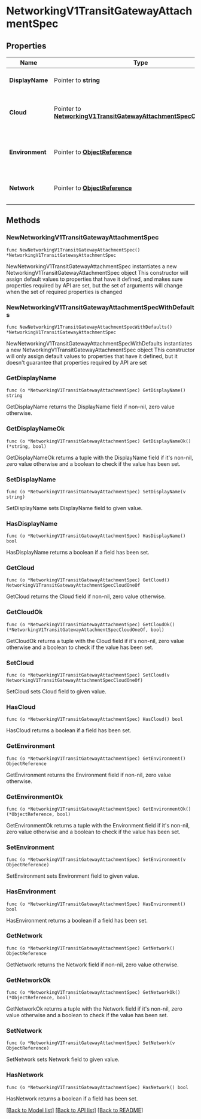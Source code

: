 # NetworkingV1TransitGatewayAttachmentSpec

## Properties

Name | Type | Description | Notes
------------ | ------------- | ------------- | -------------
**DisplayName** | Pointer to **string** | The name of the TGW attachment | [optional] 
**Cloud** | Pointer to [**NetworkingV1TransitGatewayAttachmentSpecCloudOneOf**](NetworkingV1TransitGatewayAttachmentSpecCloudOneOf.md) | The cloud-specific Transit Gateway details. | [optional] 
**Environment** | Pointer to [**ObjectReference**](ObjectReference.md) | The environment to which this belongs. | [optional] 
**Network** | Pointer to [**ObjectReference**](ObjectReference.md) | The network to which this belongs. | [optional] 

## Methods

### NewNetworkingV1TransitGatewayAttachmentSpec

`func NewNetworkingV1TransitGatewayAttachmentSpec() *NetworkingV1TransitGatewayAttachmentSpec`

NewNetworkingV1TransitGatewayAttachmentSpec instantiates a new NetworkingV1TransitGatewayAttachmentSpec object
This constructor will assign default values to properties that have it defined,
and makes sure properties required by API are set, but the set of arguments
will change when the set of required properties is changed

### NewNetworkingV1TransitGatewayAttachmentSpecWithDefaults

`func NewNetworkingV1TransitGatewayAttachmentSpecWithDefaults() *NetworkingV1TransitGatewayAttachmentSpec`

NewNetworkingV1TransitGatewayAttachmentSpecWithDefaults instantiates a new NetworkingV1TransitGatewayAttachmentSpec object
This constructor will only assign default values to properties that have it defined,
but it doesn't guarantee that properties required by API are set

### GetDisplayName

`func (o *NetworkingV1TransitGatewayAttachmentSpec) GetDisplayName() string`

GetDisplayName returns the DisplayName field if non-nil, zero value otherwise.

### GetDisplayNameOk

`func (o *NetworkingV1TransitGatewayAttachmentSpec) GetDisplayNameOk() (*string, bool)`

GetDisplayNameOk returns a tuple with the DisplayName field if it's non-nil, zero value otherwise
and a boolean to check if the value has been set.

### SetDisplayName

`func (o *NetworkingV1TransitGatewayAttachmentSpec) SetDisplayName(v string)`

SetDisplayName sets DisplayName field to given value.

### HasDisplayName

`func (o *NetworkingV1TransitGatewayAttachmentSpec) HasDisplayName() bool`

HasDisplayName returns a boolean if a field has been set.

### GetCloud

`func (o *NetworkingV1TransitGatewayAttachmentSpec) GetCloud() NetworkingV1TransitGatewayAttachmentSpecCloudOneOf`

GetCloud returns the Cloud field if non-nil, zero value otherwise.

### GetCloudOk

`func (o *NetworkingV1TransitGatewayAttachmentSpec) GetCloudOk() (*NetworkingV1TransitGatewayAttachmentSpecCloudOneOf, bool)`

GetCloudOk returns a tuple with the Cloud field if it's non-nil, zero value otherwise
and a boolean to check if the value has been set.

### SetCloud

`func (o *NetworkingV1TransitGatewayAttachmentSpec) SetCloud(v NetworkingV1TransitGatewayAttachmentSpecCloudOneOf)`

SetCloud sets Cloud field to given value.

### HasCloud

`func (o *NetworkingV1TransitGatewayAttachmentSpec) HasCloud() bool`

HasCloud returns a boolean if a field has been set.

### GetEnvironment

`func (o *NetworkingV1TransitGatewayAttachmentSpec) GetEnvironment() ObjectReference`

GetEnvironment returns the Environment field if non-nil, zero value otherwise.

### GetEnvironmentOk

`func (o *NetworkingV1TransitGatewayAttachmentSpec) GetEnvironmentOk() (*ObjectReference, bool)`

GetEnvironmentOk returns a tuple with the Environment field if it's non-nil, zero value otherwise
and a boolean to check if the value has been set.

### SetEnvironment

`func (o *NetworkingV1TransitGatewayAttachmentSpec) SetEnvironment(v ObjectReference)`

SetEnvironment sets Environment field to given value.

### HasEnvironment

`func (o *NetworkingV1TransitGatewayAttachmentSpec) HasEnvironment() bool`

HasEnvironment returns a boolean if a field has been set.

### GetNetwork

`func (o *NetworkingV1TransitGatewayAttachmentSpec) GetNetwork() ObjectReference`

GetNetwork returns the Network field if non-nil, zero value otherwise.

### GetNetworkOk

`func (o *NetworkingV1TransitGatewayAttachmentSpec) GetNetworkOk() (*ObjectReference, bool)`

GetNetworkOk returns a tuple with the Network field if it's non-nil, zero value otherwise
and a boolean to check if the value has been set.

### SetNetwork

`func (o *NetworkingV1TransitGatewayAttachmentSpec) SetNetwork(v ObjectReference)`

SetNetwork sets Network field to given value.

### HasNetwork

`func (o *NetworkingV1TransitGatewayAttachmentSpec) HasNetwork() bool`

HasNetwork returns a boolean if a field has been set.


[[Back to Model list]](../README.md#documentation-for-models) [[Back to API list]](../README.md#documentation-for-api-endpoints) [[Back to README]](../README.md)


